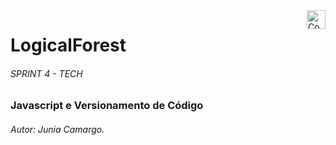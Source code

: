 <a href="https://aimeos.org/">
    <img src="https://compass.uol/etc.clientlibs/compass/clientlibs/clientlib-react/resources/static/media/logo.d35fe3b1.svg" alt="Compass.UOL logo" title="Compass.UOL" align="right" height="30" />
</a>

# LogicalForest
###### SPRINT 4 - TECH
### Javascript e Versionamento de Código
###### Autor: Junia Camargo.

# 
